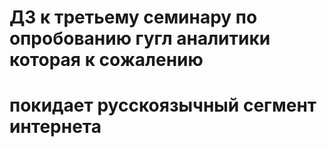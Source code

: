 # ДЗ к третьему семинару по опробованию гугл аналитики которая к сожалению 
# покидает русскоязычный сегмент интернета 